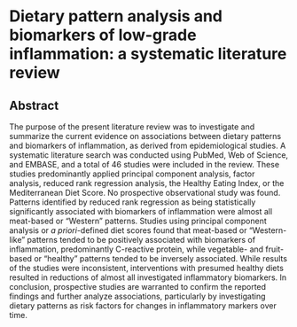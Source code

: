 # Dietary pattern analysis and biomarkers of low-grade inflammation: a systematic literature review

## Abstract

The purpose of the present literature review was to investigate and summarize the current evidence on associations between dietary patterns and biomarkers of inflammation, as derived from epidemiological studies. A systematic literature search was conducted using PubMed, Web of Science, and EMBASE, and a total of 46 studies were included in the review. These studies predominantly applied principal component analysis, factor analysis, reduced rank regression analysis, the Healthy Eating Index, or the Mediterranean Diet Score. No prospective observational study was found. Patterns identified by reduced rank regression as being statistically significantly associated with biomarkers of inflammation were almost all meat-based or “Western” patterns. Studies using principal component analysis or _a priori_-defined diet scores found that meat-based or “Western-like” patterns tended to be positively associated with biomarkers of inflammation, predominantly C-reactive protein, while vegetable- and fruit-based or “healthy” patterns tended to be inversely associated. While results of the studies were inconsistent, interventions with presumed healthy diets resulted in reductions of almost all investigated inflammatory biomarkers. In conclusion, prospective studies are warranted to confirm the reported findings and further analyze associations, particularly by investigating dietary patterns as risk factors for changes in inflammatory markers over time.